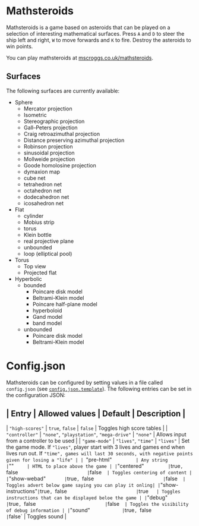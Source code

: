 # Mathsteroids
Mathsteroids is a game based on asteroids that can be played on a selection of interesting mathematical surfaces.
Press `A` and `D` to steer the ship left and right, `W` to move forwards and `K` to fire. Destroy the asteroids to win points.

You can play mathsteroids at [mscroggs.co.uk/mathsteroids](http://www.mscroggs.co.uk/mathsteroids).

## Surfaces
The following surfaces are currently available:

* Sphere
  * Mercator projection
  * Isometric
  * Stereographic projection
  * Gall–Peters projection
  * Craig retroazimuthal projection
  * Distance preserving azimuthal projection
  * Robinson projection
  * sinusoidal projection
  * Mollweide projection
  * Goode homolosine projection
  * dymaxion map
  * cube net
  * tetrahedron net
  * octahedron net
  * dodecahedron net
  * icosahedron net
* Flat
  * cylinder
  * Mobius strip
  * torus
  * Klein bottle
  * real projective plane
  * unbounded
  * loop (elliptical pool)
* Torus
  * Top view
  * Projected flat
* Hyperbolic
  * bounded
    * Poincare disk model
    * Beltrami-Klein model
    * Poincare half-plane model
    * hyperboloid
    * Gand model
    * band model
  * unbounded
    * Poincare disk model
    * Beltrami-Klein model

# Config.json
Mathsteroids can be configured by setting values in a file called `config.json`
(see [`config.json.template`](config.json.template)). The following entries can be set
in the configuration JSON:

| Entry                 | Allowed values                            | Default   | Description |
-----------------------------------------------------------------------------------------------
| `"high-scores"`       | `true`, `false`                           | `false`   | Toggles high score tables |
| `"controller"`        | `"none"`, `"playstation"`, `"mega-drive"` | `"none"`  | Allows input from a controller to be used |
| `"game-mode"`         | `"lives"`, `"time"`                       | `"lives"` | Set the game mode. If `"lives"`, player start with 3 lives and games end when lives run out. If `"time", games will last 30 seconds, with negative points given for losing a "life" |
| `"pre-html"`          | Any string                                | `""`      | HTML to place above the game |
| `"centered"`          | `true`, `false`                           | `false`   | Toggles centering of content |
| `"show-webad"`        | `true`, `false`                           | `false`   | Toggles advert below game saying you can play it onling|
| `"show-instructions"` | `true`, `false`                           | `true`    | Toggles instructions that can be displayed beloe the game |
| `"debug"`             | `true`, `false`                           | `false`   | Toggles the visibility of debug information |
| `"sound"`             | `true`, `false`                           | `false`   | Toggles sound |
